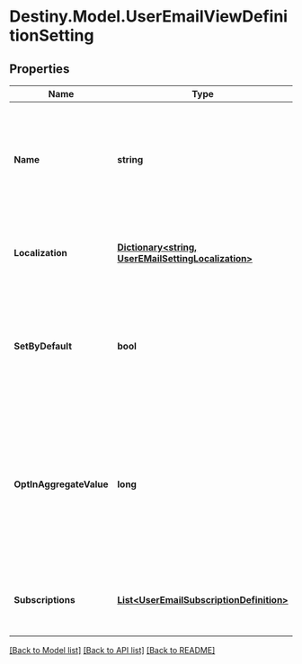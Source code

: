 # Destiny.Model.UserEmailViewDefinitionSetting

## Properties

Name | Type | Description | Notes
------------ | ------------- | ------------- | -------------
**Name** | **string** | The identifier for this UI Setting, which can be used to relate it to custom strings or other data as desired. | [optional] 
**Localization** | [**Dictionary&lt;string, UserEMailSettingLocalization&gt;**](UserEMailSettingLocalization.md) | A dictionary of localized text for the EMail setting, keyed by the locale. | [optional] 
**SetByDefault** | **bool** | If true, this setting should be set by default if the user hasn&#39;t chosen whether it&#39;s set or cleared yet. | [optional] 
**OptInAggregateValue** | **long** | The OptInFlags value to set or clear if this setting is set or cleared in the UI. It is the aggregate of all underlying opt-in flags related to this setting. | [optional] 
**Subscriptions** | [**List&lt;UserEmailSubscriptionDefinition&gt;**](UserEmailSubscriptionDefinition.md) | The subscriptions to show as children of this setting, if any. | [optional] 

[[Back to Model list]](../README.md#documentation-for-models) [[Back to API list]](../README.md#documentation-for-api-endpoints) [[Back to README]](../README.md)

